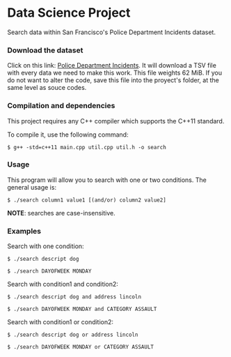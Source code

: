 # Data Science Project

Search data within San Francisco's Police Department Incidents dataset.

### Download the dataset

Click on this link: [Police Department Incidents](https://data.sfgov.org/api/views/gxxq-x39z/rows.tsv?accessType=DOWNLOAD).
It will download a TSV file with every data we need to make this work. This file weights 62 MiB. If you do not want to alter
the code, save this file into the proyect's folder, at the same level as souce codes.

### Compilation and dependencies

This project requires any C++ compiler which supports the C++11 standard.

To compile it, use the following command:

`$ g++ -std=c++11 main.cpp util.cpp util.h -o search`

### Usage

This program will allow you to search with one or two conditions. The general usage is:

`$ ./search column1 value1 [(and/or) column2 value2]`

**NOTE**: searches are case-insensitive.

### Examples

Search with one condition:

`$ ./search descript dog`

`$ ./search DAYOFWEEK MONDAY`

Search with condition1 and condition2:

`$ ./search descript dog and address lincoln`

`$ ./search DAYOFWEEK MONDAY and CATEGORY ASSAULT`

Search with condition1 or condition2:

`$ ./search descript dog or address lincoln`

`$ ./search DAYOFWEEK MONDAY or CATEGORY ASSAULT`
